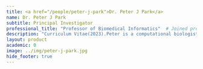 ```yaml
---
title: <a href="/people/peter-j-park">Dr. Peter J Park</a>
name: Dr. Peter J Park
subtitle: Principal Investigator
professional_title: "Professor of Biomedical Informatics"  # Joined professional titles
description: "Curriculum Vitae(2023).Peter is a computational biologist in the Department of Biomedical Informatics at Harvard Medical School (HMS), specializing in epigenomics and cancer genomics. He was originally trained in applied mathematics at Harvard (AB/SM, 1994) and Caltech (PhD, 1999), writing his doctoral thesis on numerical analysis of partial differential equations. He became interested in molecular biology and genomics as a postdoctoral fellow in the Department of Biostatistics at the Harvard School of Public Health. He moved to Children's Hospital Boston in 2001 as an instructor at Harvard Medical School and was promoted to an assistant professor in 2006 and to an associate professor in 2010. He became a founding member of the Department of Biomedical Informatics in 2015 and was appointed a full professor in 2016.He is the director of theBioinformatics and Integrative GenomicsPhD program at HMS and a co-leader of theCancer Data Sciences Programat Dana-Farber/Harvard Cancer Center (profile). He is also a member of theDivision of Geneticsat Brigham and Women’s Hospital,Biological and Biomedical Sciences (BBS)PhD program at HMS (profile), and an affiliated member of theHarvard-MIT Division of Health Sciences and Technology. He is an editorial board member of Bioinformatics and formerly an associate editor of BMC Bioinformatics and a member of Faculty of 1000. He was a recipient of the Sloan Research Fellowship in 2010 and the Harvard Medical School Young Mentor Award in 2012.He has given talks at many universities and conferences, including Abcam conference in chromosome rearrangements/epigenetics, Advances in Genome Biology and Technology conference, American Associate for Cancer Research Annual Meeting, AstraZeneca, Beyond the Genome conference, Bioconductor workshop, BioIT conference, Boston University Medical Center, Biopharma Research Council conference, Broad Institute, Brown University, Cambridge Research Institute (UK), CHI Next-generation sequencing conference, Carnegie Mellon/University of Pittsburgh, Dana-Farber Cancer Institute, Duke University, Genentech, Harvard School of Public Health, Harvard Stem Cell Institute Blood symposium, HMS Clinical Bioinformatics Summit, IFOM (Italy), INSERM workshop on epigenomics (France), Indiana University, International Collaboration for Clinical Genomics conference, International Conference on Bioinformatics (Atlanta, Georgia), Isaac Newton Institute for Mathematical Sciences at the University of Cambridge (UK), Italian Genetics Association meeting, Korea Advanced Institute of Science and Technology, Massachusetts General Hospital Cancer Center, MIT, National Institute of Health, New York University, Peking University, Penn State, Pfizer, RIKEN (Japan), Sanofi-Aventis, Samsung Medical Center, Seoul National University, University of Massachusetts Medical Center, University of Michigan, University of North Carolina Chapel Hill, University of Oslo, University of Oxford (UK), University of Pennsylvania, University of Texas, University of Virginia, Southwestern Medical Center, University of Toronto, Wellcome Trust course at the Sanger Center (UK), Yale University.He is an avid fan of classical music (learning from hiswife, on the piano faculty at the New England Conservatory Preparatory School) and spends too much time driving around his teenagers to various activities.Mathematical genealogy:Nicole Oresme, unknownHeinrich von Langenstein, Université de Paris, 1363Johannes von Gmunden, Universität Wien, 1406Georg von Peuerbach, Universität Wien, 1440Johannes Müller Regiomontanus, Universität Leipzig and Universität Wien, 1457Domenico Maria Novara da Ferrara, Università degli Studi di Firenze, 1483Nicolaus Copernicus, Università di Bologna, Università degli Studi di Ferrara and Università degli Studi di Padova, 1499Georg Joachim von Leuchen Rheticus, Martin-Luther-Universität Halle-Wittenberg, 1535Moritz Valentin Steinmetz, Universität Leipzig, 1550Christoph Meurer, Universität Leipzig, 1582Philipp Müller, Universität Leipzig, 1604Erhard Weigel, Universität Leipzig, 1650Gottfried Wilhelm Leibniz, Universität Leipzig, 1666Christian M. von Wolff, Universität Leipzig, 1703Samuel Klingenstierna, Philipps-Universität Marburg, 1728Mårten Strömer, Uppsala Universitet, 1731Frederick Mallet, Uppsala Universitet, 1752Jöns Svanberg, Uppsala Universitet, 1796Emmanuel Gabriel Björling, Uppsala Universitet, 1830Carl Fabian Emanuel Björling, Uppsala Universitet, 1863Anders Wiman, Lund, 1892Arne Beurling, Uppsala Universitet, 1933Goeran Borg, Uppsala Universitet, 1945Heinz-Otto Kreiss, Kungliga Tekniska Högskolan, 1959Björn E. Engquist, Uppsala Universitet, 1975Thomas Y. Hou, UCLA, 1987Peter J. Park, Caltech, 1999The fear of the Lord is the beginning of knowledge.  (Proverbs 1:7)"
layout: product
academic: 0
image: ../img/peter-j-park.jpg
hide_footer: true
---
```

